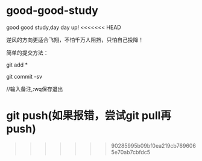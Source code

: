 # good-good-study
good good study,day day up!
<<<<<<< HEAD

逆风的方向更适合飞翔，不怕千万人阻挡，只怕自己投降！



简单的提交方法：

git add *

git commit -sv

//输入备注,:wq保存退出

git push(如果报错，尝试git pull再push)
=======
>>>>>>> 90285995b09bf0ea219cb7696065e70ab7cbfdc5
